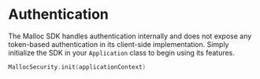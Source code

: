 # Authentication

The Malloc SDK handles authentication internally and does not expose any token-based authentication in its client-side implementation. Simply initialize the SDK in your `Application` class to begin using its features.

```kotlin
MallocSecurity.init(applicationContext)
